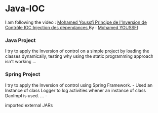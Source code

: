 # Java-IOC
I am following the video : <a href ="https://www.youtube.com/watch?v=DNb1PHaokNY&amp;list=PLxr551TUsmAprMTVCc20Dy445O4UWxS02&amp;index=23">Mohamed Youssfi Principe de l'Inversion de Contrôle IOC Injection des dépendances
</a>
By : <a href ="https://www.youtube.com/user/mohamedYoussfi">Mohamed YOUSSFI</a>
<h3>Java Project</h3>
I try to apply the Inversion of control on a simple project by loading the classes dynamically, testing why using the static programming approach isn't working ...  

<h3>Spring Project</h3>
I try to apply the Inversion of control using Spring Framework.
- Used an Instance of class Logger to log activities whener an instance of class DaoImpl is used.
...
- <p color ="red">imported external JARs</p> 
